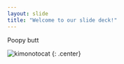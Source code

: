 ```yaml
---
layout: slide
title: "Welcome to our slide deck!"
---
```


Poopy butt

![kimonotocat](https://octodex.github.com/images/kimonotocat.png)
{: .center}
